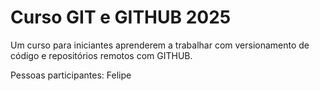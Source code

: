 # Curso GIT e GITHUB 2025

Um curso para iniciantes aprenderem a trabalhar com versionamento de código e repositórios remotos com GITHUB.

Pessoas participantes:
Felipe